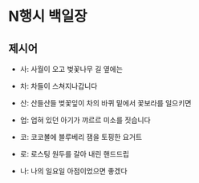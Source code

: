 # N행시 백일장

## 제시어
- 사: 사월이 오고 벚꽃나무 길 옆에는
- 차: 차들이 스쳐지나갑니다
- 산: 산들산들 벚꽃잎이 차의 바퀴 밑에서 꽃보라를 일으키면
- 업: 업혀 있던 아기가 꺄르르 미소를 짓습니다

- 코: 코코볼에 블루베리 잼을 토핑한 요거트
- 로: 로스팅 원두를 갈아 내린 핸드드립
- 나: 나의 일요일 아점이었으면 좋겠다
